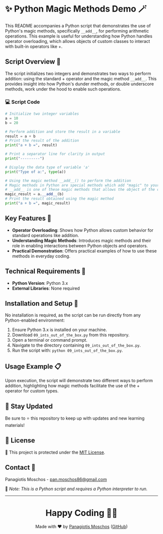 # ✨ Python Magic Methods Demo 🪄

This README accompanies a Python script that demonstrates the use of Python's magic methods, specifically `__add__`, for performing arithmetic operations. This example is useful for understanding how Python handles operator overloading, which allows objects of custom classes to interact with built-in operators like +.

## Script Overview 📘

The script initializes two integers and demonstrates two ways to perform addition: using the standard + operator and the magic method `__add__`. This provides insight into how Python's dunder methods, or double underscore methods, work under the hood to enable such operations.

### :computer: Script Code

```python
# Initialize two integer variables
a = 10
b = 20

# Perform addition and store the result in a variable
result = a + b
# Print the result of the addition
print("a + b =", result)

# Print a separator line for clarity in output
print("---------")

# Display the data type of variable 'a'
print("Type of a:", type(a))

# Using the magic method __add__() to perform the addition
# Magic methods in Python are special methods which add "magic" to your classes.
# __add__ is one of these magic methods that allows the object of the class to use the + operator.
magic_result = a.__add__(b)
# Print the result obtained using the magic method
print("a + b =", magic_result)
```

## Key Features 🌟

- **Operator Overloading**: Shows how Python allows custom behavior for standard operations like addition.
- **Understanding Magic Methods**: Introduces magic methods and their role in enabling interactions between Python objects and operators.
- **Practical Demonstration**: Offers practical examples of how to use these methods in everyday coding.

## Technical Requirements 🔧

- **Python Version**: Python 3.x
- **External Libraries**: None required

## Installation and Setup 🚀

No installation is required, as the script can be run directly from any Python-enabled environment:
1. Ensure Python 3.x is installed on your machine.
2. Download `09_ints_out_of_the_box.py` from this repository.
3. Open a terminal or command prompt.
4. Navigate to the directory containing `09_ints_out_of_the_box.py`.
5. Run the script with: `python 09_ints_out_of_the_box.py`.

## Usage Example 📋

Upon execution, the script will demonstrate two different ways to perform addition, highlighting how magic methods facilitate the use of the + operator for custom types.

## 📢 Stay Updated
Be sure to ⭐ this repository to keep up with updates and new learning materials!

## 📄 License
🔐 This project is protected under the [MIT License](https://mit-license.org/).

## Contact 📧
Panagiotis Moschos - pan.moschos86@gmail.com

🔗 *Note: This is a Python script and requires a Python interpreter to run.*

---
<h1 align="center">Happy Coding 👨‍💻</h1>

<p align="center">
  Made with ❤️ by <a href="https://www.linkedin.com/in/panagiotis-moschos">Panagiotis Moschos</a> (<a href="https://github.com/pmoschos">GitHub</a>)
</p>
